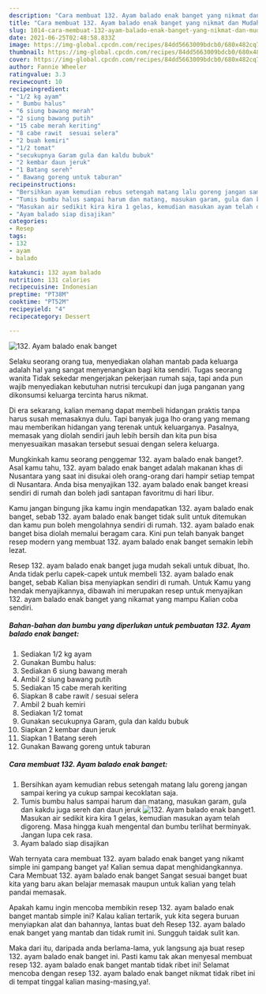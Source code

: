 ```yaml
---
description: "Cara membuat 132. Ayam balado enak banget yang nikmat dan Mudah Dibuat"
title: "Cara membuat 132. Ayam balado enak banget yang nikmat dan Mudah Dibuat"
slug: 1014-cara-membuat-132-ayam-balado-enak-banget-yang-nikmat-dan-mudah-dibuat
date: 2021-06-25T02:48:58.833Z
image: https://img-global.cpcdn.com/recipes/84dd5663009bdcb0/680x482cq70/132-ayam-balado-enak-banget-foto-resep-utama.jpg
thumbnail: https://img-global.cpcdn.com/recipes/84dd5663009bdcb0/680x482cq70/132-ayam-balado-enak-banget-foto-resep-utama.jpg
cover: https://img-global.cpcdn.com/recipes/84dd5663009bdcb0/680x482cq70/132-ayam-balado-enak-banget-foto-resep-utama.jpg
author: Fannie Wheeler
ratingvalue: 3.3
reviewcount: 10
recipeingredient:
- "1/2 kg ayam"
- " Bumbu halus"
- "6 siung bawang merah"
- "2 siung bawang putih"
- "15 cabe merah keriting"
- "8 cabe rawit  sesuai selera"
- "2 buah kemiri"
- "1/2 tomat"
- "secukupnya Garam gula dan kaldu bubuk"
- "2 kembar daun jeruk"
- "1 Batang sereh"
- " Bawang goreng untuk taburan"
recipeinstructions:
- "Bersihkan ayam kemudian rebus setengah matang lalu goreng jangan sampai kering ya cukup sampai kecoklatan saja."
- "Tumis bumbu halus sampai harum dan matang, masukan garam, gula dan kakdu juga sereh dan daun jeruk"
- "Masukan air sedikit kira kira 1 gelas, kemudian masukan ayam telah digoreng. Masa hingga kuah mengental dan bumbu terlihat berminyak. Jangan lupa cek rasa."
- "Ayam balado siap disajikan"
categories:
- Resep
tags:
- 132
- ayam
- balado

katakunci: 132 ayam balado 
nutrition: 131 calories
recipecuisine: Indonesian
preptime: "PT38M"
cooktime: "PT52M"
recipeyield: "4"
recipecategory: Dessert

---
```



![132. Ayam balado enak banget](https://img-global.cpcdn.com/recipes/84dd5663009bdcb0/680x482cq70/132-ayam-balado-enak-banget-foto-resep-utama.jpg)

Selaku seorang orang tua, menyediakan olahan mantab pada keluarga adalah hal yang sangat menyenangkan bagi kita sendiri. Tugas seorang  wanita Tidak sekedar mengerjakan pekerjaan rumah saja, tapi anda pun wajib menyediakan kebutuhan nutrisi tercukupi dan juga panganan yang dikonsumsi keluarga tercinta harus nikmat.

Di era  sekarang, kalian memang dapat membeli hidangan praktis tanpa harus susah memasaknya dulu. Tapi banyak juga lho orang yang memang mau memberikan hidangan yang terenak untuk keluarganya. Pasalnya, memasak yang diolah sendiri jauh lebih bersih dan kita pun bisa menyesuaikan masakan tersebut sesuai dengan selera keluarga. 



Mungkinkah kamu seorang penggemar 132. ayam balado enak banget?. Asal kamu tahu, 132. ayam balado enak banget adalah makanan khas di Nusantara yang saat ini disukai oleh orang-orang dari hampir setiap tempat di Nusantara. Anda bisa menyajikan 132. ayam balado enak banget kreasi sendiri di rumah dan boleh jadi santapan favoritmu di hari libur.

Kamu jangan bingung jika kamu ingin mendapatkan 132. ayam balado enak banget, sebab 132. ayam balado enak banget tidak sulit untuk ditemukan dan kamu pun boleh mengolahnya sendiri di rumah. 132. ayam balado enak banget bisa diolah memalui beragam cara. Kini pun telah banyak banget resep modern yang membuat 132. ayam balado enak banget semakin lebih lezat.

Resep 132. ayam balado enak banget juga mudah sekali untuk dibuat, lho. Anda tidak perlu capek-capek untuk membeli 132. ayam balado enak banget, sebab Kalian bisa menyiapkan sendiri di rumah. Untuk Kamu yang hendak menyajikannya, dibawah ini merupakan resep untuk menyajikan 132. ayam balado enak banget yang nikamat yang mampu Kalian coba sendiri.

<!--inarticleads1-->

##### Bahan-bahan dan bumbu yang diperlukan untuk pembuatan 132. Ayam balado enak banget:

1. Sediakan 1/2 kg ayam
1. Gunakan  Bumbu halus:
1. Sediakan 6 siung bawang merah
1. Ambil 2 siung bawang putih
1. Sediakan 15 cabe merah keriting
1. Siapkan 8 cabe rawit / sesuai selera
1. Ambil 2 buah kemiri
1. Sediakan 1/2 tomat
1. Gunakan secukupnya Garam, gula dan kaldu bubuk
1. Siapkan 2 kembar daun jeruk
1. Siapkan 1 Batang sereh
1. Gunakan  Bawang goreng untuk taburan




<!--inarticleads2-->

##### Cara membuat 132. Ayam balado enak banget:

1. Bersihkan ayam kemudian rebus setengah matang lalu goreng jangan sampai kering ya cukup sampai kecoklatan saja.
1. Tumis bumbu halus sampai harum dan matang, masukan garam, gula dan kakdu juga sereh dan daun jeruk
<img src="https://img-global.cpcdn.com/steps/236afcffa04b9ce9/160x128cq70/132-ayam-balado-enak-banget-langkah-memasak-2-foto.jpg" alt="132. Ayam balado enak banget">1. Masukan air sedikit kira kira 1 gelas, kemudian masukan ayam telah digoreng. Masa hingga kuah mengental dan bumbu terlihat berminyak. Jangan lupa cek rasa.
1. Ayam balado siap disajikan




Wah ternyata cara membuat 132. ayam balado enak banget yang nikamt simple ini gampang banget ya! Kalian semua dapat menghidangkannya. Cara Membuat 132. ayam balado enak banget Sangat sesuai banget buat kita yang baru akan belajar memasak maupun untuk kalian yang telah pandai memasak.

Apakah kamu ingin mencoba membikin resep 132. ayam balado enak banget mantab simple ini? Kalau kalian tertarik, yuk kita segera buruan menyiapkan alat dan bahannya, lantas buat deh Resep 132. ayam balado enak banget yang mantab dan tidak rumit ini. Sungguh taidak sulit kan. 

Maka dari itu, daripada anda berlama-lama, yuk langsung aja buat resep 132. ayam balado enak banget ini. Pasti kamu tak akan menyesal membuat resep 132. ayam balado enak banget mantab tidak ribet ini! Selamat mencoba dengan resep 132. ayam balado enak banget nikmat tidak ribet ini di tempat tinggal kalian masing-masing,ya!.

